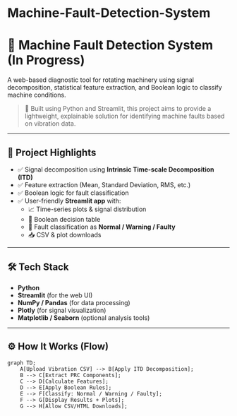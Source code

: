 # Machine-Fault-Detection-System
# 🔧 Machine Fault Detection System (In Progress)

A web-based diagnostic tool for rotating machinery using signal decomposition, statistical feature extraction, and Boolean logic to classify machine conditions.

> 🎯 Built using Python and Streamlit, this project aims to provide a lightweight, explainable solution for identifying machine faults based on vibration data.

---

## 🧠 Project Highlights

- ✅ Signal decomposition using **Intrinsic Time-scale Decomposition (ITD)**
- ✅ Feature extraction (Mean, Standard Deviation, RMS, etc.)
- ✅ Boolean logic for fault classification
- ✅ User-friendly **Streamlit app** with:
  - 📈 Time-series plots & signal distribution
  - 🧠 Boolean decision table
  - 🚨 Fault classification as **Normal / Warning / Faulty**
  - 📥 CSV & plot downloads

---

## 🛠️ Tech Stack

- **Python**
- **Streamlit** (for the web UI)
- **NumPy / Pandas** (for data processing)
- **Plotly** (for signal visualization)
- **Matplotlib / Seaborn** (optional analysis tools)

---

## ⚙️ How It Works (Flow)

```mermaid
graph TD;
    A[Upload Vibration CSV] --> B[Apply ITD Decomposition];
    B --> C[Extract PRC Components];
    C --> D[Calculate Features];
    D --> E[Apply Boolean Rules];
    E --> F[Classify: Normal / Warning / Faulty];
    F --> G[Display Results + Plots];
    G --> H[Allow CSV/HTML Downloads];
